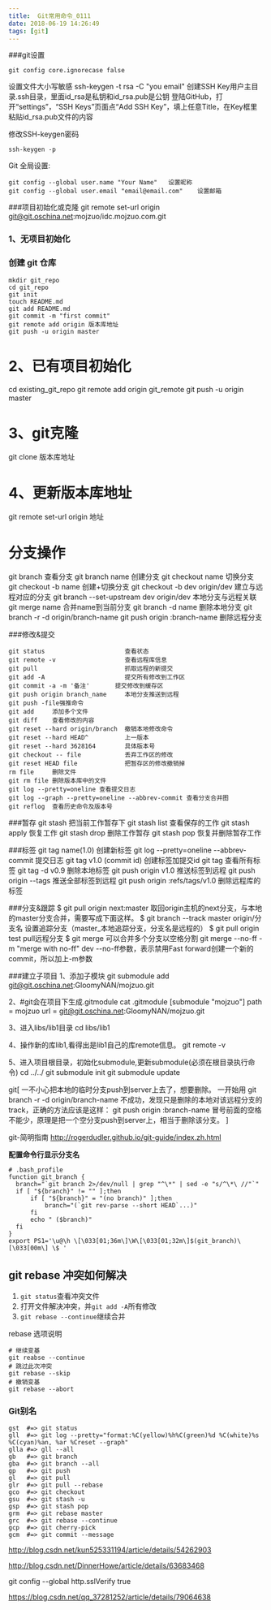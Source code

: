 ```yaml
---
title:  Git常用命令_0111
date: 2018-06-19 14:26:49
tags: [git]
---
```



###git设置

```
git config core.ignorecase false
```
设置文件大小写敏感
ssh-keygen -t rsa -C "you email"	创建SSH Key用户主目录.ssh目录，里面id_rsa是私钥和id_rsa.pub是公钥
登陆GitHub，打开“settings”，“SSH Keys”页面点“Add SSH Key”，填上任意Title，在Key框里粘贴id_rsa.pub文件的内容

修改SSH-keygen密码

    ssh-keygen -p

Git 全局设置:

    git config --global user.name "Your Name"	设置昵称
    git config --global user.email "email@email.com"	设置邮箱
    
###项目初始化或克隆
git remote set-url origin git@git.oschina.net:mojzuo/idc.mojzuo.com.git

### 1、无项目初始化
### 创建 git 仓库

```
mkdir git_repo
cd git_repo
git init
touch README.md
git add README.md
git commit -m "first commit"
git remote add origin 版本库地址
git push -u origin master
```
# 2、已有项目初始化
cd existing_git_repo
git remote add origin git_remote
git push -u origin master

# 3、git克隆
git clone 版本库地址

# 4、更新版本库地址
git remote set-url origin 地址

# 分支操作
git branch		查看分支
git branch name		创建分支
git checkout name 	切换分支
git checkout -b name 	创建+切换分支
git checkout -b dev origin/dev	建立与远程对应的分支
git branch --set-upstream dev origin/dev   本地分支与远程关联
git merge name 		合并name到当前分支
git branch -d name	删除本地分支
git branch -r -d origin/branch-name
git push origin :branch-name 删除远程分支

###修改&提交

```
git status 						查看状态
git remote -v					查看远程库信息
git pull 						抓取远程的新提交
git add -A 						提交所有修改到工作区
git commit -a -m '备注'  		提交修改到缓存区
git push origin branch_name  	本地分支推送到远程
git push -file强推命令
git add		添加多个文件
git diff 	查看修改的内容
git reset --hard origin/branch 	撤销本地修改命令
git reset --hard HEAD^			上一版本
git reset --hard 3628164 		具体版本号
git checkout -- file  			丢弃工作区的修改
git reset HEAD file   			把暂存区的修改撤销掉
rm file 	删除文件
git rm file	删除版本库中的文件
git log	--pretty=oneline 查看提交日志
git log --graph --pretty=oneline --abbrev-commit 查看分支合并图
git reflog	查看历史命令及版本号
```

###暂存
git stash		把当前工作暂存下
git stash list	查看保存的工作
git stash apply	恢复工作
git stash drop	删除工作暂存
git stash pop	恢复并删除暂存工作

###标签
git tag name(1.0) 创建新标签
git log --pretty=oneline --abbrev-commit 提交日志
git tag v1.0 (commit id)  创建标签加提交id
git tag		查看所有标签
git tag -d v0.9   删除本地标签
git push origin v1.0 	推送标签到远程
git push origin --tags	推送全部标签到远程
git push origin :refs/tags/v1.0      删除远程库的标签

###分支&跟踪
$ git pull origin next:master					取回origin主机的next分支，与本地的master分支合并，需要写成下面这样。
$ git branch --track master origin/分支名			设置追踪分支（master_本地追踪分支，分支名是远程的）
$ git pull origin test							pull远程分支
$ git merge 可以合并多个分支以空格分割
git merge --no-ff -m "merge with no-ff" dev     --no-ff参数，表示禁用Fast forward创建一个新的commit，所以加上-m参数

###建立子项目
1、添加子模块
git submodule add git@git.oschina.net:GloomyNAN/mojzuo.git

2、#git会在项目下生成.gitmodule
cat .gitmodule
[submodule "mojzuo"]
	path = mojzuo
	url = git@git.oschina.net:GloomyNAN/mojzuo.git

3、进入libs/lib1目录
cd libs/lib1

4、操作新的库lib1,看得出是lib1自己的库remote信息。
git remote -v

5、进入项目根目录，初始化submodule,更新submodule(必须在根目录执行命令)
cd ../../
git submodule init
git submodule update


git[
	一不小心把本地的临时分支push到server上去了，想要删除。
	一开始用
	git branch -r -d origin/branch-name
	不成功，发现只是删除的本地对该远程分支的track，正确的方法应该是这样：
	git push origin :branch-name
	冒号前面的空格不能少，原理是把一个空分支push到server上，相当于删除该分支。
]

git-简明指南 http://rogerdudler.github.io/git-guide/index.zh.html


**配置命令行显示分支名**

```
# .bash_profile
function git_branch {
  branch="`git branch 2>/dev/null | grep "^\*" | sed -e "s/^\*\ //"`"
  if [ "${branch}" != "" ];then
      if [ "${branch}" = "(no branch)" ];then
          branch="(`git rev-parse --short HEAD`...)"
      fi
      echo " ($branch)"
  fi
}
export PS1='\u@\h \[\033[01;36m\]\W\[\033[01;32m\]$(git_branch)\[\033[00m\] \$ '

```

## git rebase 冲突如何解决

1. `git status`查看冲突文件
2. 打开文件解决冲突，并`git add -A`所有修改
3. `git rebase --continue`继续合并

rebase 选项说明


```
# 继续变基
git reabse --continue
# 跳过此次冲突
git rebase --skip
# 撤销变基
git rebase --abort
```


###  Git别名

```
gst  #=> git status
gll  #=> git log --pretty="format:%C(yellow)%h%C(green)%d %C(white)%s %C(cyan)%an, %ar %Creset --graph"
glla #=> gll --all
gb   #=> git branch
gba  #=> git branch --all
gp   #=> git push
gl   #=> git pull
glr  #=> git pull --rebase
gco  #=> git checkout
gsu  #=> git stash -u
gsp  #=> git stash pop
grm  #=> git rebase master
grc  #=> git rebase --continue
gcp  #=> git cherry-pick
gcm  #=> git commit --message
```

http://blog.csdn.net/kun525331194/article/details/54262903

http://blog.csdn.net/DinnerHowe/article/details/63683468

 git config --global http.sslVerify true

https://blog.csdn.net/qq_37281252/article/details/79064638

